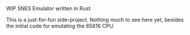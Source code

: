 WIP SNES Emulator written in Rust

This is a just-for-fun side-project. Nothing much to see here yet, besides the initial code for emulating the 65816 CPU. 
